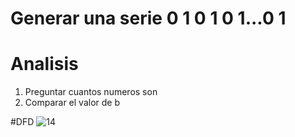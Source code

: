 # Generar una serie 0 1 0 1 0 1...0 1

# Analisis
1. Preguntar cuantos numeros son
2. Comparar el valor de b

#DFD
![14](https://github.com/ReneDanielRa/Fundamentos_de_Programacion/assets/145809866/a8cdf28d-9829-4353-8257-d9b26c553032)


